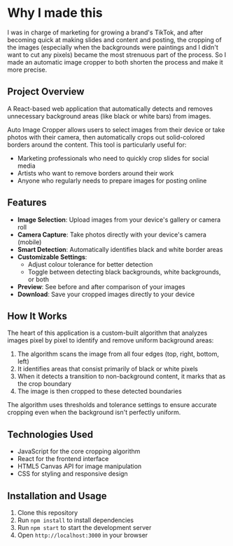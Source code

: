 # Why I made this

I was in charge of marketing for growing a brand's TikTok, and after becoming quick at making slides and content and posting, the cropping of the images (especially when the backgrounds were paintings and I didn't want to cut any pixels) became the most strenuous part of the process. So I made an automatic image cropper to both shorten the process and make it more precise.

## Project Overview

A React-based web application that automatically detects and removes unnecessary background areas (like black or white bars) from images.

Auto Image Cropper allows users to select images from their device or take photos with their camera, then automatically crops out solid-colored borders around the content. This tool is particularly useful for:

- Marketing professionals who need to quickly crop slides for social media
- Artists who want to remove borders around their work
- Anyone who regularly needs to prepare images for posting online

## Features

- **Image Selection**: Upload images from your device's gallery or camera roll
- **Camera Capture**: Take photos directly with your device's camera (mobile)
- **Smart Detection**: Automatically identifies black and white border areas
- **Customizable Settings**:
  - Adjust colour tolerance for better detection
  - Toggle between detecting black backgrounds, white backgrounds, or both
- **Preview**: See before and after comparison of your images
- **Download**: Save your cropped images directly to your device

## How It Works

The heart of this application is a custom-built algorithm that analyzes images pixel by pixel to identify and remove uniform background areas:

1. The algorithm scans the image from all four edges (top, right, bottom, left)
2. It identifies areas that consist primarily of black or white pixels
3. When it detects a transition to non-background content, it marks that as the crop boundary
4. The image is then cropped to these detected boundaries

The algorithm uses thresholds and tolerance settings to ensure accurate cropping even when the background isn't perfectly uniform.

## Technologies Used

- JavaScript for the core cropping algorithm
- React for the frontend interface
- HTML5 Canvas API for image manipulation
- CSS for styling and responsive design

## Installation and Usage

1. Clone this repository
2. Run `npm install` to install dependencies
3. Run `npm start` to start the development server
4. Open `http://localhost:3000` in your browser